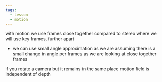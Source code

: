 ```yaml
---
tags:
  - Lesson
  - motion
---
```

with motion we use frames close together compared to stereo where we will use key frames, further apart
- we can use small angle approximation as we are assuming there is a small change in angle per frames as we are looking at close together frames

if you rotate a camera but it remains in the same place motion field is independent of depth